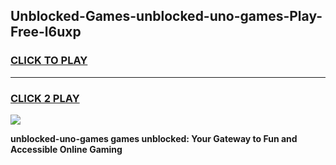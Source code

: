 
## Unblocked-Games-unblocked-uno-games-Play-Free-l6uxp
<h3>
<a href="https://premium76.site?title=unblocked-uno-games&ref=21A">CLICK TO PLAY</a></h3>
<hr>

<h3>
<a href="https://premium76.site?title=unblocked-uno-games&ref=21A">CLICK 2 PLAY</a>
  
</h3>

<a href="https://premium76.site?title=unblocked-uno-games&ref=21A"><img src="https://clearcache.store/games.png"></a>


**unblocked-uno-games games unblocked: Your Gateway to Fun and Accessible Online Gaming**
